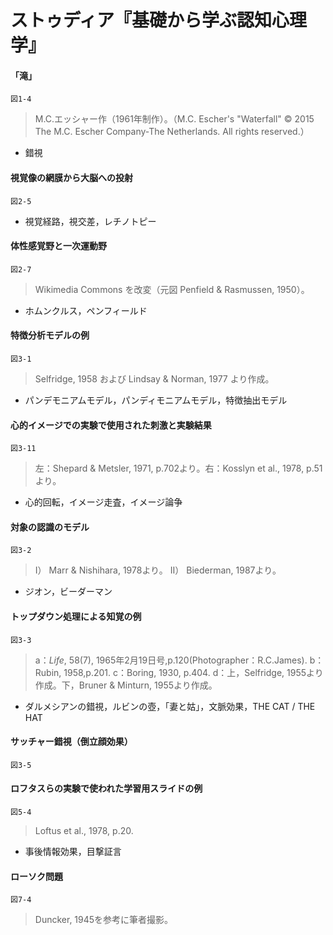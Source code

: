 # ストゥディア『基礎から学ぶ認知心理学』

#### 「滝」
`図1-4`
> M.C.エッシャー作（1961年制作）。（M.C. Escher's "Waterfall" © 2015 The M.C. Escher Company-The Netherlands. All rights reserved.）
+ 錯視

#### 視覚像の網膜から大脳への投射
`図2-5`
> 
+ 視覚経路，視交差，レチノトピー

#### 体性感覚野と一次運動野
`図2-7`
> Wikimedia Commons を改変（元図 Penfield & Rasmussen, 1950）。
+ ホムンクルス，ペンフィールド

#### 特徴分析モデルの例
`図3-1`
> Selfridge, 1958 および Lindsay & Norman, 1977 より作成。
+ パンデモニアムモデル，パンディモニアムモデル，特徴抽出モデル

#### 心的イメージでの実験で使用された刺激と実験結果
`図3-11`
> 左：Shepard & Metsler, 1971, p.702より。右：Kosslyn et al., 1978, p.51より。
+ 心的回転，イメージ走査，イメージ論争

#### 対象の認識のモデル
`図3-2`
> Ⅰ） Marr & Nishihara, 1978より。 Ⅱ） Biederman, 1987より。
+ ジオン，ビーダーマン

#### トップダウン処理による知覚の例
`図3-3`
> a：_Life_, 58(7), 1965年2月19日号,p.120(Photographer：R.C.James). b：Rubin, 1958,p.201. c：Boring, 1930, p.404. d：上，Selfridge, 1955より作成。下，Bruner & Minturn, 1955より作成。
+ ダルメシアンの錯視，ルビンの壺，「妻と姑」，文脈効果，THE CAT / THE HAT

#### サッチャー錯視（倒立顔効果）
`図3-5`
> 

#### ロフタスらの実験で使われた学習用スライドの例
`図5-4`
> Loftus et al., 1978, p.20.
+ 事後情報効果，目撃証言

#### ローソク問題
`図7-4`
> Duncker, 1945を参考に筆者撮影。
